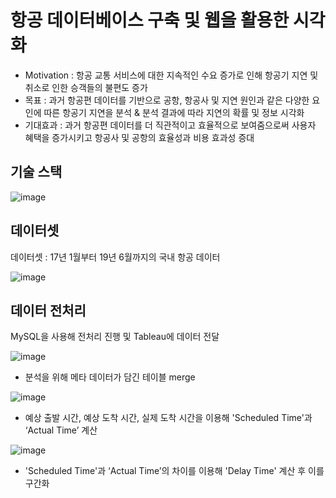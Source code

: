 # 항공 데이터베이스 구축 및 웹을 활용한 시각화

*   Motivation : 항공 교통 서비스에 대한 지속적인 수요 증가로 인해 항공기 지연 및 취소로 인한 승객들의 불편도 증가
*   목표 :  과거 항공편 데이터를 기반으로 공항, 항공사 및 지연 원인과 같은 다양한 요인에 따른 항공기 지연을 분석 & 분석 결과에 따라 지연의 확률 및 정보 시각화
*   기대효과 : 과거 항공편 데이터를 더 직관적이고 효율적으로 보여줌으로써 사용자 혜택을 증가시키고 항공사 및 공항의 효율성과 비용 효과성 증대


## 기술 스택

![image](https://github.com/user-attachments/assets/6669550b-46bb-47fa-b362-f298f6a8879b)


## 데이터셋
데이터셋 : 17년 1월부터 19년 6월까지의 국내 항공 데이터

![image](https://github.com/user-attachments/assets/ed9223f5-0f6b-4072-bbfc-a61d92818275)


## 데이터 전처리
MySQL을 사용해 전처리 진행 및 Tableau에 데이터 전달

![image](https://github.com/user-attachments/assets/394669d5-e808-4bee-adb9-46cbd3d0f787)
*   분석을 위해 메타 데이터가 담긴 테이블 merge

![image](https://github.com/user-attachments/assets/33dfabdc-c3be-49e3-9400-92605f0a709d)
*   예상 출발 시간, 예상 도착 시간, 실제 도착 시간을 이용해 'Scheduled Time'과 ‘Actual Time’ 계산

![image](https://github.com/user-attachments/assets/214d48b7-5f19-443b-a5bd-b8c1dbff1f0d)
*   'Scheduled Time'과 ‘Actual Time’의 차이를 이용해 'Delay Time' 계산 후 이를 구간화
